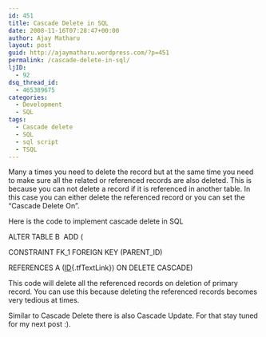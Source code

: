 ```yaml
---
id: 451
title: Cascade Delete in SQL
date: 2008-11-16T07:28:47+00:00
author: Ajay Matharu
layout: post
guid: http://ajaymatharu.wordpress.com/?p=451
permalink: /cascade-delete-in-sql/
ljID:
  - 92
dsq_thread_id:
  - 465389675
categories:
  - Development
  - SQL
tags:
  - Cascade delete
  - SQL
  - sql script
  - TSQL
---
```

Many a times you need to delete the record but at the same time you need to make sure all the related or referenced records are also deleted. This is because you can not delete a record if it is referenced in another table. In this case you can either delete the referenced record or you can set the &#8220;Cascade Delete On&#8221;.

Here is the code to implement cascade delete in SQL

ALTER TABLE B  ADD (
  
CONSTRAINT FK\_1 FOREIGN KEY (PARENT\_ID)
  
REFERENCES A ([ID](void(0)){.tfTextLink}) ON DELETE CASCADE)

This code will delete all the referenced records on deletion of primary record. You can use this because deleting the referenced records becomes very tedious at times.

Similar to Cascade Delete there is also Cascade Update. For that stay tuned for my next post :).